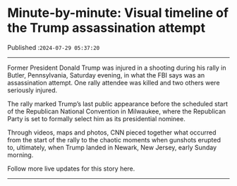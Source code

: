 # Minute-by-minute: Visual timeline of the Trump assassination attempt

Published :`2024-07-29 05:37:20`

---

Former President Donald Trump was injured in a shooting during his rally in Butler, Pennsylvania, Saturday evening, in what the FBI says was an assassination attempt. One rally attendee was killed and two others were seriously injured.

The rally marked Trump’s last public appearance before the scheduled start of the Republican National Convention in Milwaukee, where the Republican Party is set to formally select him as its presidential nominee.

Through videos, maps and photos, CNN pieced together what occurred from the start of the rally to the chaotic moments when gunshots erupted to, ultimately, when Trump landed in Newark, New Jersey, early Sunday morning.

Follow more live updates for this story here.

---

